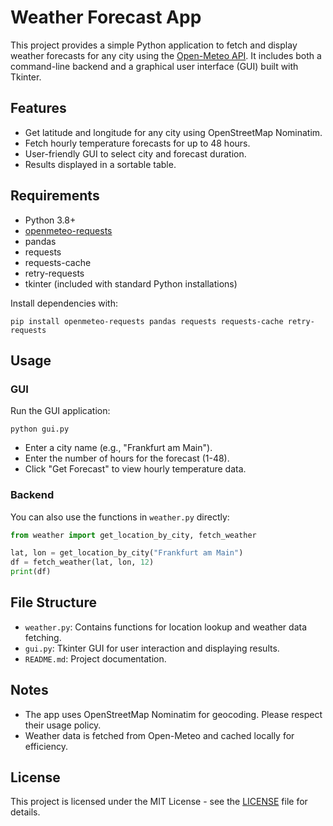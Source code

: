 # Weather Forecast App

This project provides a simple Python application to fetch and display weather forecasts for any city using the [Open-Meteo API](https://open-meteo.com/). It includes both a command-line backend and a graphical user interface (GUI) built with Tkinter.

## Features

- Get latitude and longitude for any city using OpenStreetMap Nominatim.
- Fetch hourly temperature forecasts for up to 48 hours.
- User-friendly GUI to select city and forecast duration.
- Results displayed in a sortable table.

## Requirements

- Python 3.8+
- [openmeteo-requests](https://pypi.org/project/openmeteo-requests/)
- pandas
- requests
- requests-cache
- retry-requests
- tkinter (included with standard Python installations)

Install dependencies with:

```
pip install openmeteo-requests pandas requests requests-cache retry-requests
```

## Usage

### GUI

Run the GUI application:

```
python gui.py
```

- Enter a city name (e.g., "Frankfurt am Main").
- Enter the number of hours for the forecast (1-48).
- Click "Get Forecast" to view hourly temperature data.

### Backend

You can also use the functions in `weather.py` directly:

```python
from weather import get_location_by_city, fetch_weather

lat, lon = get_location_by_city("Frankfurt am Main")
df = fetch_weather(lat, lon, 12)
print(df)
```

## File Structure

- `weather.py`: Contains functions for location lookup and weather data fetching.
- `gui.py`: Tkinter GUI for user interaction and displaying results.
- `README.md`: Project documentation.

## Notes

- The app uses OpenStreetMap Nominatim for geocoding. Please respect their usage policy.
- Weather data is fetched from Open-Meteo and cached locally for efficiency.

## License

This project is licensed under the MIT License - see the [LICENSE](LICENSE) file for details.

